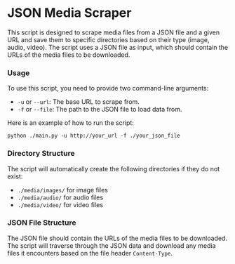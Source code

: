 # JSON Media Scraper

This script is designed to scrape media files from a JSON file and a given URL and save them to specific directories based on their type (image, audio, video). The script uses a JSON file as input, which should contain the URLs of the media files to be downloaded.

### Usage

To use this script, you need to provide two command-line arguments:

- `-u` or `--url`: The base URL to scrape from.
- `-f` or `--file`: The path to the JSON file to load data from.

Here is an example of how to run the script:

```
python ./main.py -u http://your_url -f ./your_json_file
```

### Directory Structure

The script will automatically create the following directories if they do not exist:

- `./media/images/` for image files
- `./media/audio/` for audio files
- `./media/video/` for video files

### JSON File Structure

The JSON file should contain the URLs of the media files to be downloaded. The script will traverse through the JSON data and download any media files it encounters based on the file header `Content-Type`.
